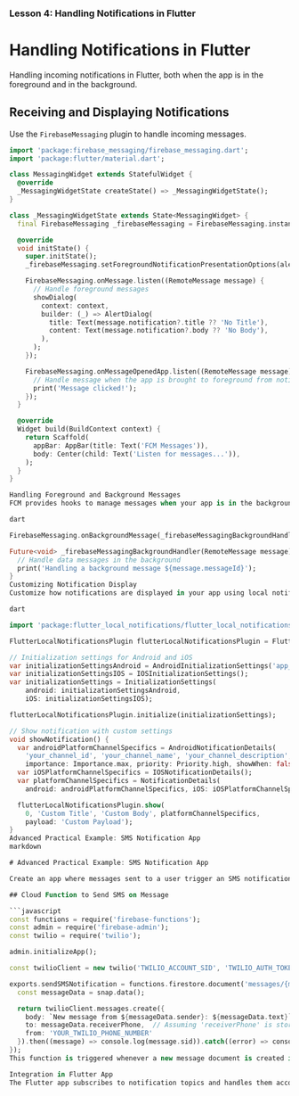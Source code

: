 
### Lesson 4: Handling Notifications in Flutter


# Handling Notifications in Flutter

Handling incoming notifications in Flutter, both when the app is in the foreground and in the background.

## Receiving and Displaying Notifications

Use the `FirebaseMessaging` plugin to handle incoming messages.

```dart
import 'package:firebase_messaging/firebase_messaging.dart';
import 'package:flutter/material.dart';

class MessagingWidget extends StatefulWidget {
  @override
  _MessagingWidgetState createState() => _MessagingWidgetState();
}

class _MessagingWidgetState extends State<MessagingWidget> {
  final FirebaseMessaging _firebaseMessaging = FirebaseMessaging.instance;

  @override
  void initState() {
    super.initState();
    _firebaseMessaging.setForegroundNotificationPresentationOptions(alert: true, badge: true, sound: true);

    FirebaseMessaging.onMessage.listen((RemoteMessage message) {
      // Handle foreground messages
      showDialog(
        context: context,
        builder: (_) => AlertDialog(
          title: Text(message.notification?.title ?? 'No Title'),
          content: Text(message.notification?.body ?? 'No Body'),
        ),
      );
    });

    FirebaseMessaging.onMessageOpenedApp.listen((RemoteMessage message) {
      // Handle message when the app is brought to foreground from notification
      print('Message clicked!');
    });
  }

  @override
  Widget build(BuildContext context) {
    return Scaffold(
      appBar: AppBar(title: Text('FCM Messages')),
      body: Center(child: Text('Listen for messages...')),
    );
  }
}

Handling Foreground and Background Messages
FCM provides hooks to manage messages when your app is in the background and when it resumes.

dart

FirebaseMessaging.onBackgroundMessage(_firebaseMessagingBackgroundHandler);

Future<void> _firebaseMessagingBackgroundHandler(RemoteMessage message) async {
  // Handle data messages in the background
  print('Handling a background message ${message.messageId}');
}
Customizing Notification Display
Customize how notifications are displayed in your app using local notifications.

dart

import 'package:flutter_local_notifications/flutter_local_notifications.dart';

FlutterLocalNotificationsPlugin flutterLocalNotificationsPlugin = FlutterLocalNotificationsPlugin();

// Initialization settings for Android and iOS
var initializationSettingsAndroid = AndroidInitializationSettings('app_icon');
var initializationSettingsIOS = IOSInitializationSettings();
var initializationSettings = InitializationSettings(
    android: initializationSettingsAndroid,
    iOS: initializationSettingsIOS);

flutterLocalNotificationsPlugin.initialize(initializationSettings);

// Show notification with custom settings
void showNotification() {
  var androidPlatformChannelSpecifics = AndroidNotificationDetails(
    'your_channel_id', 'your_channel_name', 'your_channel_description',
    importance: Importance.max, priority: Priority.high, showWhen: false);
  var iOSPlatformChannelSpecifics = IOSNotificationDetails();
  var platformChannelSpecifics = NotificationDetails(
    android: androidPlatformChannelSpecifics, iOS: iOSPlatformChannelSpecifics);

  flutterLocalNotificationsPlugin.show(
    0, 'Custom Title', 'Custom Body', platformChannelSpecifics,
    payload: 'Custom Payload');
}
Advanced Practical Example: SMS Notification App
markdown

# Advanced Practical Example: SMS Notification App

Create an app where messages sent to a user trigger an SMS notification using Cloud Functions and FCM.

## Cloud Function to Send SMS on Message

```javascript
const functions = require('firebase-functions');
const admin = require('firebase-admin');
const twilio = require('twilio');

admin.initializeApp();

const twilioClient = new twilio('TWILIO_ACCOUNT_SID', 'TWILIO_AUTH_TOKEN');

exports.sendSMSNotification = functions.firestore.document('messages/{messageId}').onCreate((snap, context) => {
  const messageData = snap.data();

  return twilioClient.messages.create({
    body: `New message from ${messageData.sender}: ${messageData.text}`,
    to: messageData.receiverPhone,  // Assuming 'receiverPhone' is stored in the document
    from: 'YOUR_TWILIO_PHONE_NUMBER'
  }).then((message) => console.log(message.sid)).catch((error) => console.error(error));
});
This function is triggered whenever a new message document is created in Firestore, sending an SMS to the recipient's phone number via Twilio.

Integration in Flutter App
The Flutter app subscribes to notification topics and handles them accordingly, displaying alerts or updating the UI based on the content of the message.

